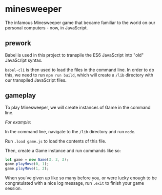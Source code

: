 # minesweeper
The infamous Minesweeper game that became familiar to the world on our personal computers - now, in JavaScript.

## prework
Babel is used in this project to transpile the ES6 JavaScript into "old" JavaScript syntax.

`babel-cli` is then used to load the files in the command line. In order to do this, we need to run `npm run build`, which will create a `/lib` directory with our transpiled JavaScript files.

## gameplay
To play Minesweeper, we will create instances of Game in the command line.

*For example:*

In the command line, navigate to the `/lib` directory and run `node`.

Run `.load game.js` to load the contents of this file.

Then, create a Game instance and run commands like so:

```javascript
let game = new Game(3, 3, 3);
game.playMove(0, 1);
game.playMove(1, 2);
```

When you've given up like so many before you, or were lucky enough to be congratulated with a nice log message, run `.exit` to finish your game session.
